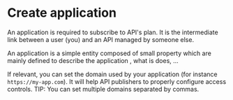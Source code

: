 # Create application

An application is required to subscribe to API's plan. It is the intermediate link between a user (you) and an API
managed by someone else.


An application is a simple entity composed of small property which are mainly defined to describe the application
, what is does, ...

If relevant, you can set the domain used by your application (for instance `https://my-app.com`). It will help API publishers to properly configure access controls.
TIP: You can set multiple domains separated by commas.
